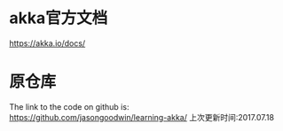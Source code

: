 # akka官方文档
https://akka.io/docs/

# 原仓库

The link to the code on github is: https://github.com/jasongoodwin/learning-akka/
上次更新时间:2017.07.18
